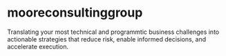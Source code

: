 # mooreconsultinggroup
Translating your most technical and programmtic business challenges into actionable strategies that reduce risk, enable informed decisions, and accelerate execution.
